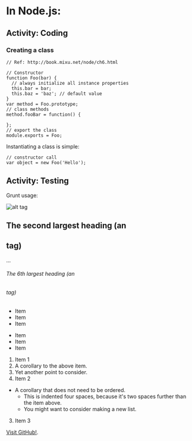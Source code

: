 # In Node.js:



## Activity: Coding

### Creating a class
```
// Ref: http://book.mixu.net/node/ch6.html

// Constructor
function Foo(bar) {
  // always initialize all instance properties
  this.bar = bar;
  this.baz = 'baz'; // default value
}
var method = Foo.prototype;
// class methods
method.fooBar = function() {

};
// export the class
module.exports = Foo;
```

Instantiating a class is simple:

```
// constructor call
var object = new Foo('Hello');
```

## Activity: Testing

Grunt usage:



![alt tag](Dexto-coding-standards/docs/img/DrawingsOn.png)


## The second largest heading (an <h2> tag)
…
###### The 6th largest heading (an <h6> tag)


* Item
* Item
* Item

- Item
- Item
- Item

1. Item 1
  1. A corollary to the above item.
  2. Yet another point to consider.
2. Item 2
  * A corollary that does not need to be ordered.
    * This is indented four spaces, because it's two spaces further than the item above.
    * You might want to consider making a new list.
3. Item 3

 [Visit GitHub!](https://www.github.com).



